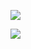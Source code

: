 



![](http://upload-images.jianshu.io/upload_images/51001-98d0409bf33ae024.jpg?imageMogr2/auto-orient/strip%7CimageView2/2/w/1240)


![](http://upload-images.jianshu.io/upload_images/51001-66f8a72744a23778.jpg?imageMogr2/auto-orient/strip%7CimageView2/2/w/1240)